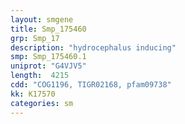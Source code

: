 ```yaml
---
layout: smgene
title: Smp_175460
grp: Smp_17
description: "hydrocephalus inducing"
smp: Smp_175460.1
uniprot: "G4VJV5"
length:  4215
cdd: "COG1196, TIGR02168, pfam09738"
kk: K17570
categories: sm
---
```

